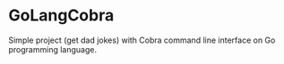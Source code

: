 # GoLangCobra
Simple project (get dad jokes) with Cobra command line interface on Go programming language.
